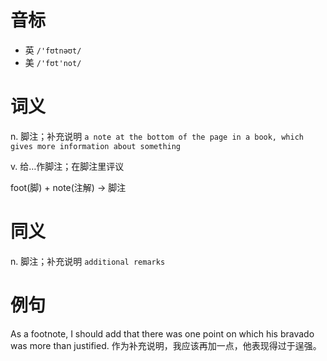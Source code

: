 # 音标

- 英 `/'fʊtnəʊt/`
- 美 `/'fʊt'not/`

# 词义

n. 脚注；补充说明
`a note at the bottom of the page in a book, which gives more information about something`

v. 给…作脚注；在脚注里评议




foot(脚) + note(注解) → 脚注

# 同义

n. 脚注；补充说明
`additional remarks`

# 例句

As a footnote, I should add that there was one point on which his bravado was more than justified.
作为补充说明，我应该再加一点，他表现得过于逞强。


